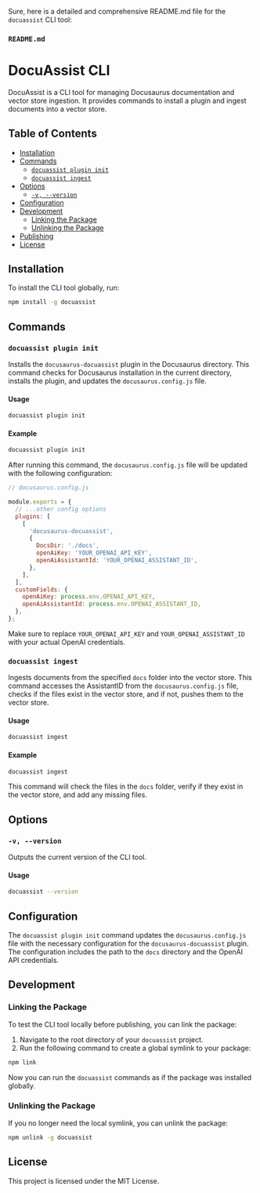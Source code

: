 Sure, here is a detailed and comprehensive README.md file for the `docuassist` CLI tool:

### `README.md`

# DocuAssist CLI

DocuAssist is a CLI tool for managing Docusaurus documentation and vector store ingestion. It provides commands to install a plugin and ingest documents into a vector store.

## Table of Contents

- [Installation](#installation)
- [Commands](#commands)
  - [`docuassist plugin init`](#docuassist-plugin-init)
  - [`docuassist ingest`](#docuassist-ingest)
- [Options](#options)
  - [`-v, --version`](#-v---version)
- [Configuration](#configuration)
- [Development](#development)
  - [Linking the Package](#linking-the-package)
  - [Unlinking the Package](#unlinking-the-package)
- [Publishing](#publishing)
- [License](#license)

## Installation

To install the CLI tool globally, run:

```sh
npm install -g docuassist
```

## Commands

### `docuassist plugin init`

Installs the `docusaurus-docuassist` plugin in the Docusaurus directory. This command checks for Docusaurus installation in the current directory, installs the plugin, and updates the `docusaurus.config.js` file.

#### Usage

```sh
docuassist plugin init
```

#### Example

```sh
docuassist plugin init
```

After running this command, the `docusaurus.config.js` file will be updated with the following configuration:

```js
// docusaurus.config.js

module.exports = {
  // ...other config options
  plugins: [
    [
      'docusaurus-docuassist',
      {
        DocsDir: './docs',
        openAiKey: 'YOUR_OPENAI_API_KEY',
        openAiAssistantId: 'YOUR_OPENAI_ASSISTANT_ID',
      },
    ],
  ],
  customFields: {
    openAiKey: process.env.OPENAI_API_KEY,
    openAiAssistantId: process.env.OPENAI_ASSISTANT_ID,
  },
};
```

Make sure to replace `YOUR_OPENAI_API_KEY` and `YOUR_OPENAI_ASSISTANT_ID` with your actual OpenAI credentials.

### `docuassist ingest`

Ingests documents from the specified `docs` folder into the vector store. This command accesses the AssistantID from the `docusaurus.config.js` file, checks if the files exist in the vector store, and if not, pushes them to the vector store.

#### Usage

```sh
docuassist ingest
```

#### Example

```sh
docuassist ingest
```

This command will check the files in the `docs` folder, verify if they exist in the vector store, and add any missing files.

## Options

### `-v, --version`

Outputs the current version of the CLI tool.

#### Usage

```sh
docuassist --version
```

## Configuration

The `docuassist plugin init` command updates the `docusaurus.config.js` file with the necessary configuration for the `docusaurus-docuassist` plugin. The configuration includes the path to the `docs` directory and the OpenAI API credentials.

## Development

### Linking the Package

To test the CLI tool locally before publishing, you can link the package:

1. Navigate to the root directory of your `docuassist` project.
2. Run the following command to create a global symlink to your package:

```sh
npm link
```

Now you can run the `docuassist` commands as if the package was installed globally.

### Unlinking the Package

If you no longer need the local symlink, you can unlink the package:

```sh
npm unlink -g docuassist
```

## License

This project is licensed under the MIT License.
